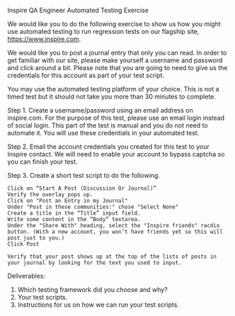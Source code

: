 Inspire QA Engineer Automated Testing Exercise

We would like you to do the following exercise to show us how you might use automated testing to run regression tests on our flagship site, https://www.inspire.com.  

We would like you to post a journal entry that only you can read.  In order to get familiar with our site, please make yourself a username and password and click around a bit.  Please note that you are going to need to give us the credentials for this account as part of your test script.

You may use the automated testing platform of your choice.  This is not a timed test but it should not take you more than 30 minutes to complete.

Step 1.  Create a username/password using an email address on inspire.com.  For the purpose of this test, please use an email login instead of social login. This part of the test is manual and you do not need to automate it.  You will use these credentials in your automated test.

Step 2. Email the account credentials you created for this test to your Inspire contact.  We will need to enable your account to bypass captcha so you can finish your test.

Step 3. Create a short test script to do the following.

```Log into https://www.inspire.com
Click on “Start A Post (Discussion Or Journal)”
Verify the overlay pops up.
Click on "Post an Entry in my Journal"
Under "Post in these communities:" chose "Select None"
Create a title in the “Title” input field.
Write some content in the “Body” textarea.
Under the "Share With" heading, select the "Inspire friends" racdio button. (With a new account, you won’t have friends yet so this will post just to you.)
Click Post

Verify that your post shows up at the top of the lists of posts in your journal by looking for the text you used to input. 
```
Deliverables:

  1. Which testing framework did you choose and why?
  2. Your test scripts.
  3. Instructions for us on how we can run your test scripts.
